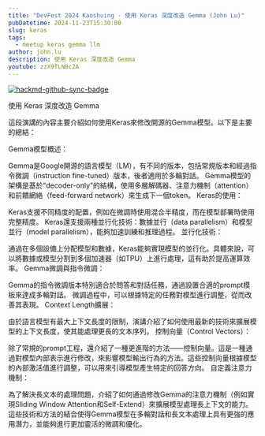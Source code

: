 ```yaml
---
title: "DevFest 2024 Kaoshuing - 使用 Keras 深度改造 Gemma (John Lu)"
pubDatetime: 2024-11-23T15:30:00
slug: keras
tags:
  - meetup keras gemma llm 
author: john.lu
description: 使用 Keras 深度改造 Gemma
youtube: zzX9TLN8c2A
---
```


[![hackmd-github-sync-badge](https://hackmd.io/Ty6ng3iQSDivJH3X78r8lQ/badge)](https://hackmd.io/Ty6ng3iQSDivJH3X78r8lQ)


使用 Keras 深度改造 Gemma



這段演講的內容主要介紹如何使用Keras來修改開源的Gemma模型。以下是主要的總結：

Gemma模型概述：

Gemma是Google開源的語言模型（LM），有不同的版本，包括常規版本和經過指令微調（instruction fine-tuned）版本，後者適用於多輪對話。
Gemma模型的架構是基於"decoder-only"的結構，使用多層解碼器、注意力機制（attention）和前饋網絡（feed-forward network）來生成下一個token。
Keras的使用：

Keras支援不同精度的配置，例如在微調時使用混合半精度，而在模型部署時使用完整精度。
Keras還支援兩種並行化技術：數據並行（data parallelism）和模型並行（model parallelism），能夠加速訓練和推理過程。
並行化技術：

通過在多個設備上分配模型和數據，Keras能夠實現模型的並行化。具體來說，可以將數據或模型分割到多個加速器（如TPU）上進行處理，這有助於提高運算效率。
Gemma微調與指令微調：

Gemma的指令微調版本特別適合於問答和對話任務，通過設置合適的prompt模板來達成多輪對話。
微調過程中，可以根據特定的任務對模型進行調整，從而改善其表現。
Context Length擴展：

由於語言模型有最大上下文長度的限制，演講介紹了如何使用最新的技術來擴展模型的上下文長度，使其能處理更長的文本序列。
控制向量（Control Vectors）：

除了常規的prompt工程，還介紹了一種更進階的方法——控制向量。這是一種通過對模型內部表示進行修改，來影響模型輸出行為的方法。這些控制向量根據模型的內部激活值進行調整，可以用來引導模型產生特定的回答方向。
自定義注意力機制：

為了解決長文本的處理問題，介紹了如何通過修改Gemma的注意力機制（例如實現Sliding Window Attention和Self-Extend）來擴展模型處理長上下文的能力。
這些技術和方法的結合使得Gemma模型在多輪對話和長文本處理上具有更強的應用潛力，並能夠進行更加靈活的微調和優化。








